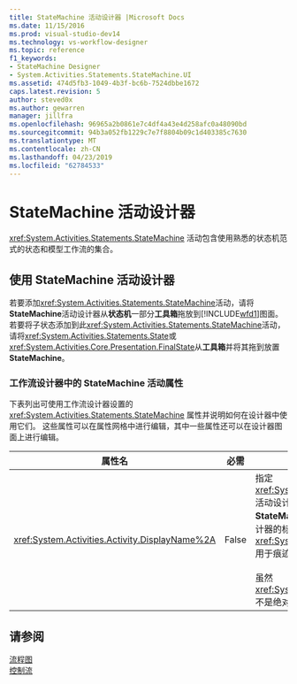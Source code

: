 ```yaml
---
title: StateMachine 活动设计器 |Microsoft Docs
ms.date: 11/15/2016
ms.prod: visual-studio-dev14
ms.technology: vs-workflow-designer
ms.topic: reference
f1_keywords:
- StateMachine Designer
- System.Activities.Statements.StateMachine.UI
ms.assetid: 474d5fb3-1049-4b3f-bc6b-7524dbbe1672
caps.latest.revision: 5
author: steved0x
ms.author: gewarren
manager: jillfra
ms.openlocfilehash: 96965a2b0861e7c4df4a43e4d258afc0a48090bd
ms.sourcegitcommit: 94b3a052fb1229c7e7f8804b09c1d403385c7630
ms.translationtype: MT
ms.contentlocale: zh-CN
ms.lasthandoff: 04/23/2019
ms.locfileid: "62784533"
---
```

# <a name="statemachine-activity-designer"></a>StateMachine 活动设计器
<xref:System.Activities.Statements.StateMachine> 活动包含使用熟悉的状态机范式的状态和模型工作流的集合。  
  
## <a name="using-the-statemachine-activity-designer"></a>使用 StateMachine 活动设计器  
 若要添加<xref:System.Activities.Statements.StateMachine>活动，请将**StateMachine**活动设计器从**状态机**一部分**工具箱**拖放到[!INCLUDE[wfd1](../includes/wfd1-md.md)]图面。 若要将子状态添加到此<xref:System.Activities.Statements.StateMachine>活动，请将<xref:System.Activities.Statements.State>或<xref:System.Activities.Core.Presentation.FinalState>从**工具箱**并将其拖到放置**StateMachine**。  
  
### <a name="statemachine-activity-properties-in-the-workflow-designer"></a>工作流设计器中的 StateMachine 活动属性  
 下表列出可使用工作流设计器设置的 <xref:System.Activities.Statements.StateMachine> 属性并说明如何在设计器中使用它们。 这些属性可以在属性网格中进行编辑，其中一些属性还可以在设计器图面上进行编辑。  
  
|属性名|必需|用法|  
|-------------------|--------------|-----------|  
|<xref:System.Activities.Activity.DisplayName%2A>|False|指定 <xref:System.Activities.Statements.StateMachine> 活动设计器在标头中的友好名称。 默认值是**StateMachine**。 可以在属性网格或直接在活动设计器的标头中编辑该值。 <xref:System.Activities.Activity.DisplayName%2A> 用于痕迹导航，后者显示在工作流设计器顶部。<br /><br /> 虽然 <xref:System.Activities.Activity.DisplayName%2A> 不是绝对必需的，但最好使用该属性。|  
  
## <a name="see-also"></a>请参阅  
 [流程图](../workflow-designer/flowchart-activity-designer.md)   
 [控制流](../workflow-designer/control-flow-activity-designers.md)